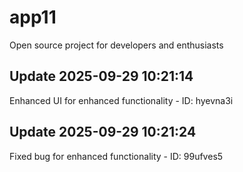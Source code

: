 # app11
Open source project for developers and enthusiasts

## Update 2025-09-29 10:21:14
Enhanced UI for enhanced functionality - ID: hyevna3i


## Update 2025-09-29 10:21:24
Fixed bug for enhanced functionality - ID: 99ufves5

